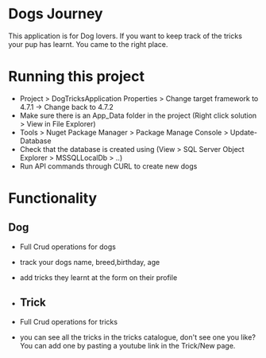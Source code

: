 # Dogs Journey

This application is for Dog lovers. If you want to keep track of the tricks your pup has learnt. You came to the right place.

# Running this project 
- Project > DogTricksApplication Properties > Change target framework to 4.7.1 -> Change back to 4.7.2
- Make sure there is an App_Data folder in the project (Right click solution > View in File Explorer)
- Tools > Nuget Package Manager > Package Manage Console > Update-Database
- Check that the database is created using (View > SQL Server Object Explorer > MSSQLLocalDb > ..)
- Run API commands through CURL to create new dogs

# Functionality
## Dog
- Full Crud operations for dogs
- track your dogs name, breed,birthday, age
- add tricks they learnt at the form on their profile

- ## Trick
- Full Crud operations for tricks
- you can see all the tricks in the tricks catalogue, don't see one you like? You can add one by pasting a youtube link in the Trick/New page.

